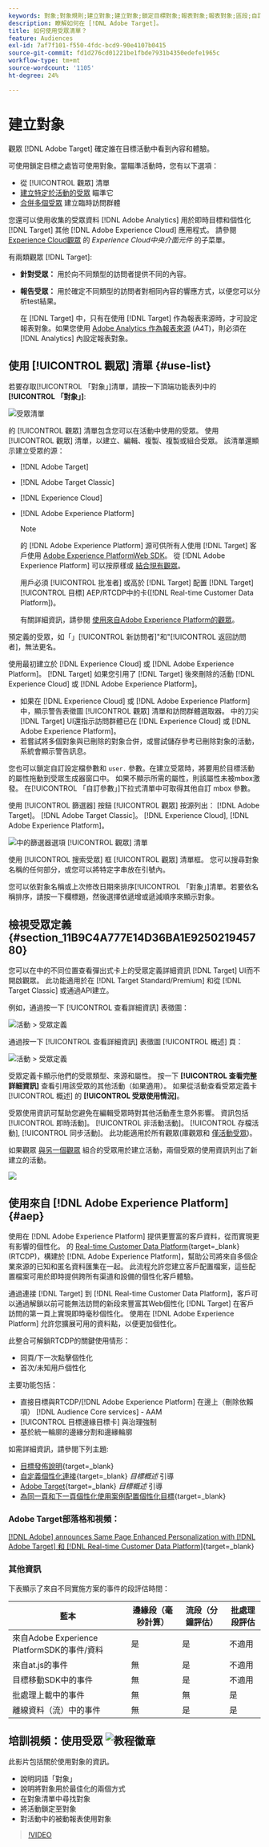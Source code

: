 ```yaml
---
keywords: 對象;對象規則;建立對象;建立對象;鎖定目標對象;報表對象;報表對象;區段;自訂設定檔參數;對象定義;對象清單
description: 瞭解如何在 [!DNL Adobe Target]。
title: 如何使用受眾清單？
feature: Audiences
exl-id: 7af7f101-f550-4fdc-bcd9-90e4107b0415
source-git-commit: fd1d276cd01221be1fbde7931b4350edefe1965c
workflow-type: tm+mt
source-wordcount: '1105'
ht-degree: 24%

---
```


# 建立對象

觀眾 [!DNL Adobe Target] 確定誰在目標活動中看到內容和體驗。

可使用鎖定目標之處皆可使用對象。當瞄準活動時，您有以下選項：

* 從 [!UICONTROL 觀眾] 清單
* [建立特定於活動的受眾](/help/c-target/creating-activity-only-audience.md) 瞄準它
* [合併多個受眾](/help/c-target/combining-multiple-audiences.md#concept_A7386F1EA4394BD2AB72399C225981E5) 建立臨時訪問群體

您還可以使用收集的受眾資料 [!DNL Adobe Analytics] 用於即時目標和個性化 [!DNL Target] 其他 [!DNL Adobe Experience Cloud] 應用程式。 請參閱 [Experience Cloud觀眾](https://experienceleague.adobe.com/docs/core-services/interface/audiences/audience-library.html??lang=zh-Hant) 的 *Experience Cloud中央介面元件* 的子菜單。

有兩類觀眾 [!DNL Target]:

* **針對受眾：** 用於向不同類型的訪問者提供不同的內容。
* **報告受眾：** 用於確定不同類型的訪問者對相同內容的響應方式，以便您可以分析test結果。

   在 [!DNL Target] 中，只有在使用 [!DNL Target] 作為報表來源時，才可設定報表對象。如果您使用 [ Adobe Analytics 作為報表來源](/help/c-integrating-target-with-mac/a4t/a4t.md) (A4T)，則必須在 [!DNL Analytics] 內設定報表對象。

## 使用 [!UICONTROL 觀眾] 清單 {#use-list}

若要存取[!UICONTROL 「對象」]清單，請按一下頂端功能表列中的&#x200B;**[!UICONTROL 「對象」]**:

![受眾清單](assets/audiences_list.png)

的 [!UICONTROL 觀眾] 清單包含您可以在活動中使用的受眾。 使用 [!UICONTROL 觀眾] 清單，以建立、編輯、複製、複製或組合受眾。 該清單還顯示建立受眾的源：

* [!DNL Adobe Target]
* [!DNL Adobe Target Classic]
* [!DNL Experience Cloud]
* [!DNL Adobe Experience Platform]

   >[!NOTE]
   >
   >的 [!DNL Adobe Experience Platform] 源可供所有人使用 [!DNL Target] 客戶使用 [Adobe Experience PlatformWeb SDK](/help/c-implementing-target/c-implementing-target-for-client-side-web/aep-web-sdk.md)。 從 [!DNL Adobe Experience Platform] 可以按原樣或 [結合現有觀眾](/help/c-target/combining-multiple-audiences.md)。
   >
   >用戶必須 [!UICONTROL 批准者] 或高於 [!DNL Target] 配置 [!DNL Target] [!UICONTROL 目標] AEP/RTCDP中的卡([!DNL Real-time Customer Data Platform])。
   >
   >有關詳細資訊，請參閱 [使用來自Adobe Experience Platform的觀眾](#aep)。

預定義的受眾，如「」[!UICONTROL 新訪問者]&quot;和&quot;[!UICONTROL 返回訪問者]，無法更名。

使用最初建立於 [!DNL Experience Cloud] 或 [!DNL Adobe Experience Platform]。 [!DNL Target] 如果您引用了 [!DNL Target] 後來刪除的活動 [!DNL Experience Cloud] 或 [!DNL Adobe Experience Platform]。

* 如果在 [!DNL Experience Cloud] 或 [!DNL Adobe Experience Platform]中，顯示警告表徵圖 [!UICONTROL 觀眾] 清單和訪問群體選取器。 中的刀尖 [!DNL Target] UI還指示訪問群體已在 [!DNL Experience Cloud] 或 [!DNL Adobe Experience Platform]。
* 若嘗試將多個對象與已刪除的對象合併，或嘗試儲存參考已刪除對象的活動，系統會顯示警告訊息。

您也可以鎖定自訂設定檔參數和 `user.` 參數。在建立受眾時，將要用於目標活動的屬性拖動到受眾生成器窗口中。 如果不顯示所需的屬性，則該屬性未被mbox激發。 在[!UICONTROL 「自訂參數」]下拉式清單中可取得其他自訂 mbox 參數。

使用 [!UICONTROL 篩選器] 按鈕 [!UICONTROL 觀眾] 按源列出： [!DNL Adobe Target]。 [!DNL Adobe Target Classic]。 [!DNL Experience Cloud], [!DNL Adobe Experience Platform]。

![中的篩選器選項 [!UICONTROL 觀眾] 清單](assets/filters.png)

使用 [!UICONTROL 搜索受眾] 框 [!UICONTROL 觀眾] 清單框。 您可以搜尋對象名稱的任何部分，或您可以將特定字串放在引號內。

您可以依對象名稱或上次修改日期來排序[!UICONTROL 「對象」]清單。若要依名稱排序，請按一下欄標題，然後選擇依遞增或遞減順序來顯示對象。

## 檢視受眾定義 {#section_11B9C4A777E14D36BA1E925021945780}

您可以在中的不同位置查看彈出式卡上的受眾定義詳細資訊 [!DNL Target] UI而不開啟觀眾。 此功能適用於在 [!DNL Target Standard/Premium] 和從 [!DNL Target Classic] 或通過API建立。

例如，通過按一下 [!UICONTROL 查看詳細資訊] 表徵圖：

![活動 > 受眾定義](assets/audience_definition_list.png)

通過按一下 [!UICONTROL 查看詳細資訊] 表徵圖 [!UICONTROL 概述] 頁：

![活動 > 受眾定義](assets/view-details-activity-overview.png)

受眾定義卡顯示他們的受眾類型、來源和屬性。 按一下 **[!UICONTROL 查看完整詳細資訊]** 查看引用該受眾的其他活動（如果適用）。 如果從活動查看受眾定義卡 [!UICONTROL 概述] 的 **[!UICONTROL 受眾使用情況]**。

受眾使用資訊可幫助您避免在編輯受眾時對其他活動產生意外影響。 資訊包括 [!UICONTROL 即時活動]。 [!UICONTROL 非活動活動]。 [!UICONTROL 存檔活動], [!UICONTROL 同步活動]。 此功能適用於所有觀眾(庫觀眾和 [僅活動受眾](/help/c-target/creating-activity-only-audience.md#concept_A6BADCF530ED4AE1852E677FEBE68483))。

如果觀眾 [與另一個觀眾](/help/c-target/combining-multiple-audiences.md) 組合的受眾用於建立活動，兩個受眾的使用資訊列出了新建立的活動。

![](assets/audience_definition_list_usage.png)

<!--The following audience definition card is for an audience imported from the Adobe Experience Cloud. In this instance, the audience was imported from Adobe Audience Manager (AAM).

![Usage tab on Audience Definition card](assets/audience_definition_mc.png)

The following details are available for these imported audience types:

| Audience Type | Details |
|--- |--- |
|Mobile audience|Marketing Name, Vendor, and Model.<br>The `matches | does not match` operator displays instead of `equals | does not equal`<br>![Imported Mobile Audience](/help/c-target/c-audiences/assets/imported_mobile_audience.png).|
|Visitor-behavior audience|**user.categoryAffinity:** `categoryAffinity` with `FAVORITE` parameter.<br>![Imported Category Affinity](/help/c-target/c-audiences/assets/imported_category_affinity.png)<br>**Monitoring:** Monitoring service equals true.<br>**No Monitoring Service:** Monitoring service equals false.<br>![Imported Monitoring](/help/c-target/c-audiences/assets/imported_monitoring.png)|
|Audiences using the NOT operator|**Single Rule:** Target displays the audience in the format `[All Visitor AND [NOT [rule]`. Single NOT rule displays with AND with `AllVisitor` audience.<br>![Imported Not Audience](/help/c-target/c-audiences/assets/imported_not_audience.png)|

Keep the following points in mind as you work with imported audiences:

* Expression target audiences are no longer supported in Target Standard/Premium. 
* Target Standard/Premium does not support some deprecated audiences or has improved operators for ease of use. Because of this, the definition of an imported audience, although working as per definition, does not mean that same is now available for creation in the Standard/Premium interface. For example, Social Audiences are visible with their rules but Target Standard/Premium does not allow social audiences to be created.-->

## 使用來自 [!DNL Adobe Experience Platform] {#aep}

使用在 [!DNL Adobe Experience Platform] 提供更豐富的客戶資料，從而實現更有影響的個性化。 的 [Real-time Customer Data Platform](https://experienceleague.adobe.com/docs/experience-platform/rtcdp/overview.html){target=_blank}(RTCDP)，構建於 [!DNL Adobe Experience Platform]，幫助公司將來自多個企業來源的已知和匿名資料匯集在一起。 此流程允許您建立客戶配置檔案，這些配置檔案可用於即時提供跨所有渠道和設備的個性化客戶體驗。

通過連接 [!DNL Target] 到 [!DNL Real-time Customer Data Platform]，客戶可以通過解鎖以前可能無法訪問的新段來豐富其Web個性化 [!DNL Target] 在客戶訪問的第一頁上實現即時毫秒個性化。 使用在 [!DNL Adobe Experience Platform] 允許您擴展可用的資料點，以便更加個性化。

此整合可解鎖RTCDP的關鍵使用情形：

* 同頁/下一次點擊個性化
* 首次/未知用戶個性化

主要功能包括：

* 直接目標與RTCDP/[!DNL Adobe Experience Platform] 在邊上（刪除依賴項） [!DNL Audience Core services] - AAM
* [!UICONTROL 目標邊緣目標卡] 與治理強制
* 基於統一輪廓的邊緣分割和邊緣輪廓

如需詳細資訊，請參閱下列主題:

* [目標發佈說明](https://experienceleague.adobe.com/docs/experience-platform/release-notes/latest.html?lang=en#destinations){target=_blank}
* [自定義個性化連接](https://experienceleague.adobe.com/docs/experience-platform/destinations/catalog/personalization/custom-personalization.html){target=_blank} *目標概述* 引導
* [Adobe Target](https://experienceleague.adobe.com/docs/experience-platform/destinations/catalog/personalization/adobe-target-connection.html){target=_blank} *目標概述* 引導
* [為同一頁和下一頁個性化使用案例配置個性化目標](https://www.adobe.com/go/destinations-edge-personalization-en){target=_blank}

### Adobe Target部落格和視頻：

[[!DNL Adobe] announces Same Page Enhanced Personalization with [!DNL Adobe Target] 和 [!DNL Real-time Customer Data Platform]](https://blog.adobe.com/en/publish/2021/10/05/adobe-announces-same-page-enhanced-personalization-with-adobe-target-real-time-customer-data-platform){target=_blank}

### 其他資訊

下表顯示了來自不同實施方案的事件的段評估時間：

| 藍本 | 邊緣段（毫秒計算） | 流段（分鐘評估） | 批處理段評估 |
| --- | --- | --- | --- |
| 來自Adobe Experience PlatformSDK的事件/資料 | 是 | 是 | 不適用 |
| 來自at.js的事件 | 無 | 是 | 不適用 |
| 目標移動SDK中的事件 | 無 | 是 | 不適用 |
| 批處理上載中的事件 | 無 | 無 | 是 |
| 離線資料（流）中的事件 | 無 | 是 | 是 |

## 培訓視頻：使用受眾 ![教程徽章](/help/assets/tutorial.png)

此影片包括關於使用對象的資訊。

* 說明詞語「對象」
* 說明將對象用於最佳化的兩個方式
* 在對象清單中尋找對象
* 將活動鎖定至對象
* 對活動中的被動報表使用對象

>[!VIDEO](https://video.tv.adobe.com/v/17398)
